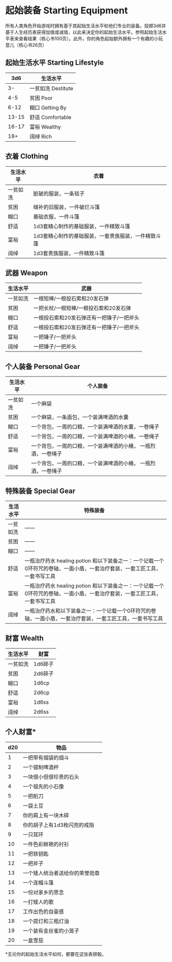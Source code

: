# 起始装备 Starting Equipment

所有人类角色开始游戏时拥有基于其起始生活水平和他们专业的装备。投掷3d6并基于人生经历表获得加值或减值，以此来决定你的起始生活水平。参照起始生活水平表来查看结果（核心书100页）。此外，你的角色起始额外拥有一个有趣的小玩意儿（核心书26页）

## 起始生活水平 Starting Lifestyle

<table>
<thead>
<tr class="header">
<th>3d6</th>
<th>生活水平</th>
</tr>
</thead>
<tbody>
<tr class="odd">
<td>3-</td>
<td>一贫如洗 Destitute</td>
</tr>
<tr class="even">
<td>4-5</td>
<td>贫困 Poor</td>
</tr>
<tr class="odd">
<td>6-12</td>
<td>糊口 Getting By</td>
</tr>
<tr class="even">
<td>13-15</td>
<td>舒适 Comfortable</td>
</tr>
<tr class="odd">
<td>16-17</td>
<td>富裕 Wealthy</td>
</tr>
<tr class="even">
<td>18+</td>
<td>阔绰 Rich</td>
</tr>
</tbody>
</table>

## 衣着 Clothing

<table>
<thead>
<tr class="header">
<th>生活水平</th>
<th>衣着</th>
</tr>
</thead>
<tbody>
<tr class="odd">
<td>一贫如洗</td>
<td>脏破的服装，一条毯子</td>
</tr>
<tr class="even">
<td>贫困</td>
<td>缝补的旧服装，一件破烂斗篷</td>
</tr>
<tr class="odd">
<td>糊口</td>
<td>基础衣服，一件斗篷</td>
</tr>
<tr class="even">
<td>舒适</td>
<td>1d3套精心制作的基础服装，一件精致斗篷</td>
</tr>
<tr class="odd">
<td>富裕</td>
<td>1d3套精心制作的基础服装，一套贵族服装，一件精致斗篷</td>
</tr>
<tr class="even">
<td>阔绰</td>
<td>1d3套贵族服装，一件精致斗篷</td>
</tr>
</tbody>
</table>

## 武器 Weapon

<table>
<thead>
<tr class="header">
<th>生活水平</th>
<th>武器</th>
</tr>
</thead>
<tbody>
<tr class="odd">
<td>一贫如洗</td>
<td>一根短棒/一根投石索和20发石弹</td>
</tr>
<tr class="even">
<td>贫困</td>
<td>一把长杖/一根短棒/一根投石索和20发石弹</td>
</tr>
<tr class="odd">
<td>糊口</td>
<td>一根投石索和20发石弹还有一把锤子/一把斧头</td>
</tr>
<tr class="even">
<td>舒适</td>
<td>一根投石索和20发石弹还有一把锤子/一把斧头</td>
</tr>
<tr class="odd">
<td>富裕</td>
<td>一把锤子/一把斧头</td>
</tr>
<tr class="even">
<td>阔绰</td>
<td>一把锤子/一把斧头</td>
</tr>
</tbody>
</table>

## 个人装备 Personal Gear

<table>
<thead>
<tr class="header">
<th>生活水平</th>
<th>个人装备</th>
</tr>
</thead>
<tbody>
<tr class="odd">
<td>一贫如洗</td>
<td>一个麻袋</td>
</tr>
<tr class="even">
<td>贫困</td>
<td>一个麻袋，一条面包，一个装满啤酒的水囊</td>
</tr>
<tr class="odd">
<td>糊口</td>
<td>一个背包，一周的口粮，一个装满啤酒的水囊，一卷绳子</td>
</tr>
<tr class="even">
<td>舒适</td>
<td>一个背包，一周的口粮，一个装满啤酒的小桶，一卷绳子</td>
</tr>
<tr class="odd">
<td>富裕</td>
<td>一个背包，一周的口粮，一个装满啤酒的小桶， 一瓶烈酒，一卷绳子</td>
</tr>
<tr class="even">
<td>阔绰</td>
<td>一个背包，一周的口粮，一个装满啤酒的小桶， 一瓶烈酒，一卷绳子</td>
</tr>
</tbody>
</table>

## 特殊装备 Special Gear

<table>
<thead>
<tr class="header">
<th>生活水平</th>
<th>特殊装备</th>
</tr>
</thead>
<tbody>
<tr class="odd">
<td>一贫如洗</td>
<td>——</td>
</tr>
<tr class="even">
<td>贫困</td>
<td>——</td>
</tr>
<tr class="odd">
<td>糊口</td>
<td>——</td>
</tr>
<tr class="even">
<td>舒适</td>
<td>一瓶治疗药水 healing potion
和以下装备之一：一个记载一个0环符咒的卷轴，一面小盾，一套治疗套装，一套工匠工具，一套书写工具</td>
</tr>
<tr class="odd">
<td>富裕</td>
<td>一瓶治疗药水 healing potion
和以下装备之一：一个记载一个0环符咒的卷轴，一面小盾，一套治疗套装，一套工匠工具，一套书写工具</td>
</tr>
<tr class="even">
<td>阔绰</td>
<td>一瓶治疗药水和以下装备之一：一个记载一个0环符咒的卷轴，一面小盾，一套治疗套装，一套工匠工具，一套书写工具</td>
</tr>
</tbody>
</table>

## 财富 Wealth

<table>
<thead>
<tr class="header">
<th>生活水平</th>
<th>财富</th>
</tr>
</thead>
<tbody>
<tr class="odd">
<td>一贫如洗</td>
<td>1d6碎子</td>
</tr>
<tr class="even">
<td>贫困</td>
<td>2d6碎子</td>
</tr>
<tr class="odd">
<td>糊口</td>
<td>1d6cp</td>
</tr>
<tr class="even">
<td>舒适</td>
<td>2d6cp</td>
</tr>
<tr class="odd">
<td>富裕</td>
<td>1d6ss</td>
</tr>
<tr class="even">
<td>阔绰</td>
<td>2d6ss</td>
</tr>
</tbody>
</table>

## 个人财富\*

<table>
<thead>
<tr class="header">
<th>d20</th>
<th>物品</th>
</tr>
</thead>
<tbody>
<tr class="odd">
<td>1</td>
<td>一把带有烟袋的烟斗</td>
</tr>
<tr class="even">
<td>2</td>
<td>一个锡制啤酒杯</td>
</tr>
<tr class="odd">
<td>3</td>
<td>一块很小但很珍贵的石头</td>
</tr>
<tr class="even">
<td>4</td>
<td>一个祖先的小石像</td>
</tr>
<tr class="odd">
<td>5</td>
<td>一把削刀</td>
</tr>
<tr class="even">
<td>6</td>
<td>一袋土豆</td>
</tr>
<tr class="odd">
<td>7</td>
<td>你的肩上有一块木碎</td>
</tr>
<tr class="even">
<td>8</td>
<td>你的胡子上有1d3枚闪亮的戒指</td>
</tr>
<tr class="odd">
<td>9</td>
<td>一只耳环</td>
</tr>
<tr class="even">
<td>10</td>
<td>一件色彩鲜艳的衬衫</td>
</tr>
<tr class="odd">
<td>11</td>
<td>一把铁钥匙</td>
</tr>
<tr class="even">
<td>12</td>
<td>一把斧子</td>
</tr>
<tr class="odd">
<td>13</td>
<td>一个矮人统治者送给你的荣誉勋章</td>
</tr>
<tr class="even">
<td>14</td>
<td>一个连帽斗篷</td>
</tr>
<tr class="odd">
<td>15</td>
<td>一份对家乡的思念</td>
</tr>
<tr class="even">
<td>16</td>
<td>一打矮人的歌</td>
</tr>
<tr class="odd">
<td>17</td>
<td>工作出色的自豪感</td>
</tr>
<tr class="even">
<td>18</td>
<td>一个提灯和三瓶灯油</td>
</tr>
<tr class="odd">
<td>19</td>
<td>一个装有金丝雀的小笼子</td>
</tr>
<tr class="even">
<td>20</td>
<td>一盒雪茄</td>
</tr>
</tbody>
</table>

\*无论你的起始生活水平如何，都要在这张表掷骰。
